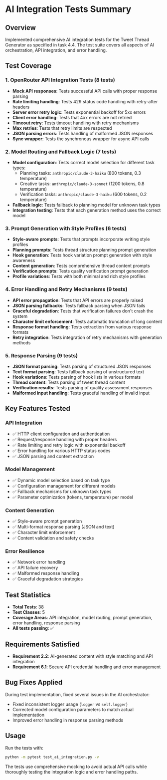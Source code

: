 # AI Integration Tests Summary

## Overview
Implemented comprehensive AI integration tests for the Tweet Thread Generator as specified in task 4.4. The test suite covers all aspects of AI orchestration, API integration, and error handling.

## Test Coverage

### 1. OpenRouter API Integration Tests (8 tests)
- **Mock API responses**: Tests successful API calls with proper response parsing
- **Rate limiting handling**: Tests 429 status code handling with retry-after headers
- **Server error retry logic**: Tests exponential backoff for 5xx errors
- **Client error handling**: Tests that 4xx errors are not retried
- **Timeout retry**: Tests timeout handling with retry mechanisms
- **Max retries**: Tests that retry limits are respected
- **JSON parsing errors**: Tests handling of malformed JSON responses
- **Sync wrapper**: Tests the synchronous wrapper for async API calls

### 2. Model Routing and Fallback Logic (7 tests)
- **Model configuration**: Tests correct model selection for different task types:
  - Planning tasks: `anthropic/claude-3-haiku` (800 tokens, 0.3 temperature)
  - Creative tasks: `anthropic/claude-3-sonnet` (1200 tokens, 0.8 temperature)
  - Verification tasks: `anthropic/claude-3-haiku` (600 tokens, 0.2 temperature)
- **Fallback logic**: Tests fallback to planning model for unknown task types
- **Integration testing**: Tests that each generation method uses the correct model

### 3. Prompt Generation with Style Profiles (6 tests)
- **Style-aware prompts**: Tests that prompts incorporate writing style profiles
- **Planning prompts**: Tests thread structure planning prompt generation
- **Hook generation**: Tests hook variation prompt generation with style awareness
- **Content generation**: Tests comprehensive thread content prompts
- **Verification prompts**: Tests quality verification prompt generation
- **Profile variations**: Tests with both minimal and rich style profiles

### 4. Error Handling and Retry Mechanisms (9 tests)
- **API error propagation**: Tests that API errors are properly raised
- **JSON parsing fallbacks**: Tests fallback parsing when JSON fails
- **Graceful degradation**: Tests that verification failures don't crash the system
- **Character limit enforcement**: Tests automatic truncation of long content
- **Response format handling**: Tests extraction from various response formats
- **Retry integration**: Tests integration of retry mechanisms with generation methods

### 5. Response Parsing (9 tests)
- **JSON format parsing**: Tests parsing of structured JSON responses
- **Text format parsing**: Tests fallback parsing of unstructured text
- **Hook variations**: Tests parsing of hook lists in various formats
- **Thread content**: Tests parsing of tweet thread content
- **Verification results**: Tests parsing of quality assessment responses
- **Malformed input handling**: Tests graceful handling of invalid input

## Key Features Tested

### API Integration
- ✅ HTTP client configuration and authentication
- ✅ Request/response handling with proper headers
- ✅ Rate limiting and retry logic with exponential backoff
- ✅ Error handling for various HTTP status codes
- ✅ JSON parsing and content extraction

### Model Management
- ✅ Dynamic model selection based on task type
- ✅ Configuration management for different models
- ✅ Fallback mechanisms for unknown task types
- ✅ Parameter optimization (tokens, temperature) per model

### Content Generation
- ✅ Style-aware prompt generation
- ✅ Multi-format response parsing (JSON and text)
- ✅ Character limit enforcement
- ✅ Content validation and safety checks

### Error Resilience
- ✅ Network error handling
- ✅ API failure recovery
- ✅ Malformed response handling
- ✅ Graceful degradation strategies

## Test Statistics
- **Total Tests**: 38
- **Test Classes**: 5
- **Coverage Areas**: API integration, model routing, prompt generation, error handling, response parsing
- **All tests passing**: ✅

## Requirements Satisfied
- **Requirement 2.2**: AI-generated content with style matching and API integration
- **Requirement 6.1**: Secure API credential handling and error management

## Bug Fixes Applied
During test implementation, fixed several issues in the AI orchestrator:
- Fixed inconsistent logger usage (`logger` vs `self.logger`)
- Corrected model configuration parameters to match actual implementation
- Improved error handling in response parsing methods

## Usage
Run the tests with:
```bash
python -m pytest test_ai_integration.py -v
```

The tests use comprehensive mocking to avoid actual API calls while thoroughly testing the integration logic and error handling paths.
